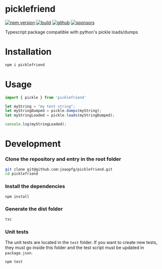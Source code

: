 # picklefriend

[![npm version](https://img.shields.io/npm/v/picklefriend.svg?style=flat-square)](https://www.npmjs.com/package/picklefriend)
[![build](https://img.shields.io/github/workflow/status/joaopfg/picklefriend/Node.js%20CI?style=flat-square&label=build)](https://github.com/joaopfg/picklefriend/actions)
[![github](https://flat.badgen.net/badge/icon/github?icon=github&label)](https://github.com/joaopfg/picklefriend/)
[![sponsors](https://img.shields.io/github/sponsors/joaopfg?style=flat-square&color=1da1f2)](https://github.com/sponsors/joaopfg/)

Typescript package compatible with python's pickle loads/dumps

# Installation
```bash
npm i picklefriend
```

# Usage
```typescript
import { pickle } from 'picklefriend'

let myString = "my test string";
let myStringDumped = pickle.dumps(myString);
let myStringLoaded = pickle.loads(myStringDumped);

console.log(myStringLoaded);
```

# Development
### Clone the repository and entry in the root folder
```bash
git clone git@github.com:joaopfg/picklefriend.git
cd picklefriend
```
### Install the dependencies
```bash
npm install
```
### Generate the dist folder
```bash
tsc
```
### Unit tests
The unit tests are located in the `test` folder. If you want to create new tests, they must go inside this folder and the test script must be updated in `package.json`.
```bash
npm test
```